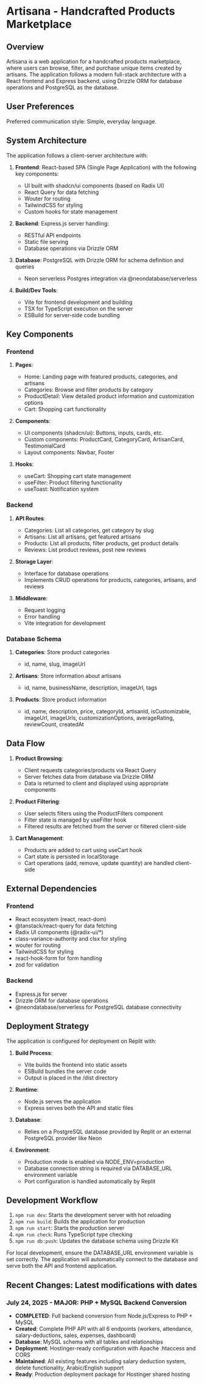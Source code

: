 # Artisana - Handcrafted Products Marketplace

## Overview

Artisana is a web application for a handcrafted products marketplace, where users can browse, filter, and purchase unique items created by artisans. The application follows a modern full-stack architecture with a React frontend and Express backend, using Drizzle ORM for database operations and PostgreSQL as the database.

## User Preferences

Preferred communication style: Simple, everyday language.

## System Architecture

The application follows a client-server architecture with:

1. **Frontend**: React-based SPA (Single Page Application) with the following key components:
   - UI built with shadcn/ui components (based on Radix UI)
   - React Query for data fetching
   - Wouter for routing
   - TailwindCSS for styling
   - Custom hooks for state management

2. **Backend**: Express.js server handling:
   - RESTful API endpoints
   - Static file serving
   - Database operations via Drizzle ORM

3. **Database**: PostgreSQL with Drizzle ORM for schema definition and queries
   - Neon serverless Postgres integration via @neondatabase/serverless

4. **Build/Dev Tools**:
   - Vite for frontend development and building
   - TSX for TypeScript execution on the server
   - ESBuild for server-side code bundling

## Key Components

### Frontend

1. **Pages**:
   - Home: Landing page with featured products, categories, and artisans
   - Categories: Browse and filter products by category
   - ProductDetail: View detailed product information and customization options
   - Cart: Shopping cart functionality

2. **Components**:
   - UI components (shadcn/ui): Buttons, inputs, cards, etc.
   - Custom components: ProductCard, CategoryCard, ArtisanCard, TestimonialCard
   - Layout components: Navbar, Footer

3. **Hooks**:
   - useCart: Shopping cart state management
   - useFilter: Product filtering functionality
   - useToast: Notification system

### Backend

1. **API Routes**:
   - Categories: List all categories, get category by slug
   - Artisans: List all artisans, get featured artisans
   - Products: List all products, filter products, get product details
   - Reviews: List product reviews, post new reviews

2. **Storage Layer**:
   - Interface for database operations
   - Implements CRUD operations for products, categories, artisans, and reviews

3. **Middleware**:
   - Request logging
   - Error handling
   - Vite integration for development

### Database Schema

1. **Categories**: Store product categories
   - id, name, slug, imageUrl

2. **Artisans**: Store information about artisans
   - id, name, businessName, description, imageUrl, tags

3. **Products**: Store product information
   - id, name, description, price, categoryId, artisanId, isCustomizable, imageUrl, imageUrls, customizationOptions, averageRating, reviewCount, createdAt

## Data Flow

1. **Product Browsing**:
   - Client requests categories/products via React Query
   - Server fetches data from database via Drizzle ORM
   - Data is returned to client and displayed using appropriate components

2. **Product Filtering**:
   - User selects filters using the ProductFilters component
   - Filter state is managed by useFilter hook
   - Filtered results are fetched from the server or filtered client-side

3. **Cart Management**:
   - Products are added to cart using useCart hook
   - Cart state is persisted in localStorage
   - Cart operations (add, remove, update quantity) are handled client-side

## External Dependencies

### Frontend
- React ecosystem (react, react-dom)
- @tanstack/react-query for data fetching
- Radix UI components (@radix-ui/*)
- class-variance-authority and clsx for styling
- wouter for routing
- TailwindCSS for styling
- react-hook-form for form handling
- zod for validation

### Backend
- Express.js for server
- Drizzle ORM for database operations
- @neondatabase/serverless for PostgreSQL database connectivity

## Deployment Strategy

The application is configured for deployment on Replit with:

1. **Build Process**:
   - Vite builds the frontend into static assets
   - ESBuild bundles the server code
   - Output is placed in the /dist directory

2. **Runtime**:
   - Node.js serves the application
   - Express serves both the API and static files

3. **Database**:
   - Relies on a PostgreSQL database provided by Replit or an external PostgreSQL provider like Neon

4. **Environment**:
   - Production mode is enabled via NODE_ENV=production
   - Database connection string is required via DATABASE_URL environment variable
   - Port configuration is handled automatically by Replit

## Development Workflow

1. `npm run dev`: Starts the development server with hot reloading
2. `npm run build`: Builds the application for production
3. `npm run start`: Starts the production server
4. `npm run check`: Runs TypeScript type checking
5. `npm run db:push`: Updates the database schema using Drizzle Kit

For local development, ensure the DATABASE_URL environment variable is set correctly. The application will automatically connect to the database and serve both the API and frontend application.

## Recent Changes: Latest modifications with dates

### July 24, 2025 - MAJOR: PHP + MySQL Backend Conversion
- **COMPLETED**: Full backend conversion from Node.js/Express to PHP + MySQL
- **Created**: Complete PHP API with all 6 endpoints (workers, attendance, salary-deductions, sales, expenses, dashboard)
- **Database**: MySQL schema with all tables and relationships
- **Deployment**: Hostinger-ready configuration with Apache .htaccess and CORS
- **Maintained**: All existing features including salary deduction system, delete functionality, Arabic/English support
- **Ready**: Production deployment package for Hostinger shared hosting